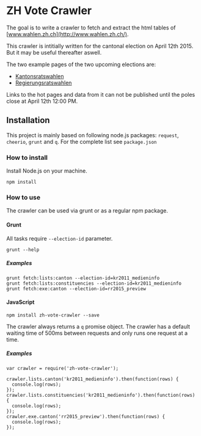 # ZH Vote Crawler

The goal is to write a crawler to fetch and extract the html tables of [www.wahlen.zh.ch](http://www.wahlen.zh.ch/).

This crawler is intitially written for the cantonal election on April 12th 2015. But it may be useful thereafter aswell.

The two example pages of the two upcoming elections are:
- [Kantonsratswahlen](http://www.wahlen.zh.ch/wahlen/kr2011_medieninfo/viewer.php?menu=listen_kanton)
- [Regierungsratswahlen](http://www.wahlen.zh.ch/wahlen/rr2015_preview/viewer.php?table=kandkanton)

Links to the hot pages and data from it can not be published until the poles close at April 12th 12:00 PM.

## Installation

This project is mainly based on following node.js packages: `request`, `cheerio`, `grunt` and `q`. For the complete list see `package.json`

### How to install

Install Node.js on your machine.

```
npm install
```

### How to use

The crawler can be used via grunt or as a regular npm package.

#### Grunt

All tasks require `--election-id` parameter.

```
grunt --help
```

##### Examples

```
grunt fetch:lists:canton --election-id=kr2011_medieninfo
grunt fetch:lists:constituencies --election-id=kr2011_medieninfo
grunt fetch:exe:canton --election-id=rr2015_preview
```

#### JavaScript

```
npm install zh-vote-crawler --save
```

The crawler always returns a `q` promise object. The crawler has a default waiting time of 500ms between requests and only runs one request at a time.

##### Examples

```
var crawler = require('zh-vote-crawler');

crawler.lists.canton('kr2011_medieninfo').then(function(rows) {
  console.log(rows);
});
crawler.lists.constituencies('kr2011_medieninfo').then(function(rows) {
  console.log(rows);
});
crawler.exe.canton('rr2015_preview').then(function(rows) {
  console.log(rows);
});
```

